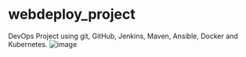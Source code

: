 # webdeploy_project
DevOps Project using git, GitHub, Jenkins, Maven, Ansible, Docker and Kubernetes.
![image](https://user-images.githubusercontent.com/91592578/227786704-a079bd74-754b-4dfb-b43a-8fd155a01723.png)
